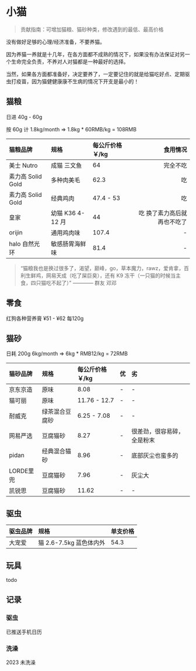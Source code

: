 
# 小猫

> 贡献指南：可增加猫粮、猫砂种类，修改遇到的最低、最高价格

没有做好足够的心理/经济准备，不要养猫。

因为养猫一养就是十几年，在各方面都不成熟的情况下，如果没有办法保证对另一个生命完全负责，不养对人对猫都是一种最好的选择。

当然，如果各方面都准备好，决定要养了，一定要记住的就是给猫吃好点、定期驱虫打疫苗，因为猫健健康康不生病的情况下开支是最小的！

## 猫粮

日进 40g - 60g

按 60g 计 1.8kg/month => 1.8kg * 60RMB/kg = 108RMB

| 猫粮品牌          | 规格             | 每公斤价格 ￥/kg | 食用情况 |
| :---------------- | :--------------- | :--------------- |----:|
| 美士 Nutro        | 成猫 三文鱼      | 64               | 完全不吃|
| 素力高 Solid Gold | 多种肉美毛       | 62.3             | 吃|
| 素力高 Solid Gold | 经典鸡肉         | 47.4 - 53        | 吃|
| 皇家              | 幼猫 K36 4-12 月 | 44               | 吃 换了素力高后就再也不吃了|
|orijin|通用鸡肉味|107.4|-|
|halo 自然光环|敏感肠胃海鲜味|81.4|-|

> “猫粮我也是换过很多了，渴望，巅峰，go，草本魔力，rawz，爱肯拿，百利生鲜鸡，网易天成（吃了屎巨臭），还有 K9 冻干（一只猫的时候当主食，四只猫吃不起了）” ———— 群友 邓邓

## 零食

红狗各种营养膏 ¥51 - ¥62 每120g

## 猫砂

日耗 200g 6kg/month => 6kg * RMB12/kg = 72RMB

| 猫砂品牌 | 规格           | 每公斤价格 ￥/kg | 优|劣|
| :------- | :------------- | :--------------- |:----|:----|
| 京东京造 | 原味           | 8.08             |-|-|
| 猫可丽   | 原味           | 11.76 - 12.7     |-|-|
| 耐威克   | 绿茶混合豆腐砂 | 6.25 - 7.08      |-|-|
| 网易严选 | 豆腐猫砂 | 8.27|-|很差劲，很容易碎，全是粉末|
| pidan | 经典混合猫砂 | 8.96|-|底部灰尘也蛮多的|
| LORDE里兜 | 豆腐猫砂 | 7.96|-|灰尘大|
| 凯锐思| 豆腐猫砂 | 11.62|-|-|

## 驱虫

| 驱虫品牌 | 规格                    | 单支价格 |
| :------- | :---------------------- | :------- |
| 大宠爱   | 猫 2.6-7.5kg 蓝色体内外 | 54.3     |

## 玩具

todo

## 记录

### 驱虫

已推送手机日历

### 洗澡

2023 未洗澡

